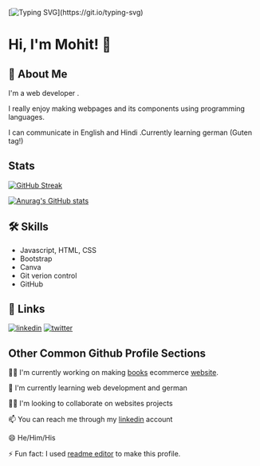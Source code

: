 [![Typing SVG](https://readme-typing-svg.demolab.com?font=sans-serif&weight=900&duration=4003&pause=1000&color=DC1CA4&background=5BFF5900&center=true&vCenter=true&width=435&lines=Hi+!+Welcome+to+Mohit's+git+repo.)](https://git.io/typing-svg)

# Hi, I'm Mohit! 👋


## 🚀 About Me
I'm a web developer .

I really enjoy making webpages and its components using programming languages.

I can communicate in English and Hindi .Currently learning german (Guten tag!)

## Stats
[![GitHub Streak](https://streak-stats.demolab.com/?user=TheMohit2003&show_icons=true&theme=tokyonight)](https://git.io/streak-stats)

[![Anurag's GitHub stats](https://github-readme-stats.vercel.app/api?username=TheMohit2003&show_icons=true&theme=tokyonight)](https://github.com/anuraghazra/github-readme-stats)

## 🛠 Skills
- Javascript, HTML, CSS
- Bootstrap
- Canva
- Git verion control
- GitHub


## 🔗 Links


[![linkedin](https://img.shields.io/badge/linkedin-0A66C2?style=for-the-badge&logo=linkedin&logoColor=white)]([https://www.linkedin.com/](https://www.linkedin.com/in/mohit-pardeshi-5792aa229/))
[![twitter](https://img.shields.io/badge/twitter-1DA1F2?style=for-the-badge&logo=twitter&logoColor=white)](https://twitter.com/mohitpa29344380/likes)



## Other Common Github Profile Sections
👩‍💻 I'm currently working on making [books](https://github.com/TheMohit2003/Books-Ecommerce) ecommerce [website](https://themohit2003.github.io/Books-Ecommerce/).

🧠 I'm currently learning web development and german

👯‍♀️ I'm looking to collaborate on websites projects

📫 You can reach me through my [linkedin](https://www.linkedin.com/in/mohit-pardeshi-5792aa229/) account

😄 He/Him/His

⚡️ Fun fact: I used [readme editor](https://readme.so/) to make this profile.

